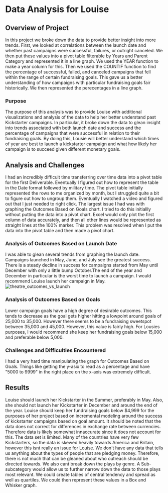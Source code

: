 # Data Analysis for Louise 

## Overview of Project
In this project we broke down the data to provide better insight into more trends. First, we looked at correlations between the launch date and whether past campaigns were successful, failures, or outright canceled. We then put these values into a pivot table filterable by Years and Parent Category and represented it in a line graph. We used the YEAR function to make a year column for this. Then we used the COUNTIF function to find the percentage of successful, failed, and canceled campaigns that fell within the range of certain fundraising goals. This gave us a better understanding of how campaigns with particular fundraising goals fair historically. We then represented the perecentages in a line graph.

### Purpose
The purpose of this analysis was to provide Louise with additional visualizations and analysis of the data to help her better understand past Kickstarter campaigns. In particular, it broke down the data to glean insight into trends associated with both launch date and success and the percentage of campaigns that were successful in relation to their fundraising goals. By doing this, Lousie will better understand which times of year are best to launch a kickstarter campaign and what how likely her campaign is to succeed given different monetary goals.

## Analysis and Challenges
I had an incredibly difficult time transferring over time data into a pivot table for the first Deliverable. Eventually I figured out how to represent the table in the Date format followed by military time. The pivot table initially represented the rows to me organized by month, but I struggled quite a bit to figure out how to ungroup them. Eventually I watched a video and figured out that I just needed to right click. The largest issue I had was with graphing the Outcomes Based on Goals chart. I tried to do this initiallly without putting the data into a pivot chart. Excel would only plot the first column of data accurately, and then all other lines would be represented as straight lines at the 100% marker. This problem was resolved when I put the data into the pivot table and then made a pivot chart.

### Analysis of Outcomes Based on Launch Date
I was able to glean several trends from graphing the launch date. Campaigns launched in May, June, and July see the greatest success. There is a steady decline in success for campaigns started from May until December with only a little bump October.The end of the year and December in particular is the worst time to launch a campaign. I would recommend Louise launch her campaign in May. 
![theatre_outcomes_vs_launch](/Users/josephthompson/Desktop/Project_Folder/Resources/Outcomres_vs_Goals.png)


### Analysis of Outcomes Based on Goals
Lower campaign goals have a high degree of desirable outcomes. This tends to decrease as the goal gets higher hitting a lowpoint around goals of 25,000 to 35,000. However there seems to be a fundraising sweetspot between 35,000 and 45,000. However, this value is fairly high. For Lousies purposes, I would recommend she keep her fundraising goals below 15,000 and preferable below 5,000.

### Challenges and Difficulties Encountered
I had a very hard time manipulating the graph for Outcomes Based on Goals. Things like getting the y-asix to read as a percentage and have "5000 to 9999" in the right place on the x-axis was extremely difficult.

## Results
Louise should launch her Kickstarter in the Summer, preferably in May. Also, she should not launch her Kickstarter in December and around the end of the year.
Louise should keep her fundraising goals below $4,999 for the purposes of her project based on incremental modeling around the success of kickstarter campaigns based on goal amount. It should be noted that the data does not correct for differences in exchange rate between currencies. Therefore data is likely somewhat innaccurate since it does not account for this. The data set is limited. Many of the countries have very few Kickstarters, so the data is skewed heavily towards America and Britain, however this isnt really an issue for Louise. We don't have any data that tells us anything about the types of people that are pledging money. Therefore, there is not much that can be gleaned about who outreach should be directed towards. We also cant break down the plays by genre. A Sub-subcategory would allow us to further narrow down the data to those plays most relevant. We could create tables of central tendency and spread as well as quartiles. We could then represent these values in a Box and Whisker graph.
